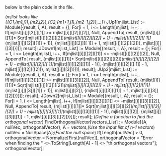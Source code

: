 below is the plain code in the file. 

(*mjlist looks like \
{{C1,{m1,j1},{m2,j2}},{C2,{m1+1,j1},{m2-1,j2}},...}*)
JUp1[mjlist_List] := Module[{result, i, A},
   result = {};
   For[i = 1, i <= Length[mjlist], i++,
    If[mjlist[[i]][[2]][[1]] >= mjlist[[i]][[2]][[2]], Null, 
     AppendTo[
      result, {mjlist[[i]][[1]]*
        Sqrt[mjlist[[i]][[2]][[2]]*(mjlist[[i]][[2]][[2]] + 1) - 
          mjlist[[i]][[2]][[
            1]]*(mjlist[[i]][[2]][[1]] + 1)], {mjlist[[i]][[2]][[
          1]] + 1, mjlist[[i]][[2]][[2]]}, mjlist[[i]][[3]]}]]];
   result];
JDown1[mjlist_List] := Module[{result, i, A},
   result = {};
   For[i = 1, i <= Length[mjlist], i++,
    If[mjlist[[i]][[2]][[1]] <= -mjlist[[i]][[2]][[2]], Null, 
     AppendTo[
      result, {mjlist[[i]][[1]]*
        Sqrt[mjlist[[i]][[2]][[2]]*(mjlist[[i]][[2]][[2]] + 1) - 
          mjlist[[i]][[2]][[
            1]]*(mjlist[[i]][[2]][[1]] - 1)], {mjlist[[i]][[2]][[
          1]] - 1, mjlist[[i]][[2]][[2]]}, mjlist[[i]][[3]]}]]];
   result];
JUp2[mjlist_List] := Module[{result, i, A},
   result = {};
   For[i = 1, i <= Length[mjlist], i++,
    If[mjlist[[i]][[3]][[1]] >= mjlist[[i]][[3]][[2]], Null, 
     AppendTo[
      result, {mjlist[[i]][[1]]*
        Sqrt[mjlist[[i]][[3]][[2]]*(mjlist[[i]][[3]][[2]] + 1) - 
          mjlist[[i]][[3]][[1]]*(mjlist[[i]][[3]][[1]] + 1)], 
       mjlist[[i]][[2]], {mjlist[[i]][[3]][[1]] + 1, 
        mjlist[[i]][[3]][[2]]}}]]];
   result];
JDown2[mjlist_List] := Module[{result, i, A},
   result = {};
   For[i = 1, i <= Length[mjlist], i++,
    If[mjlist[[i]][[3]][[1]] <= -mjlist[[i]][[3]][[2]], Null, 
     AppendTo[
      result, {mjlist[[i]][[1]]*
        Sqrt[mjlist[[i]][[3]][[2]]*(mjlist[[i]][[3]][[2]] + 1) - 
          mjlist[[i]][[3]][[1]]*(mjlist[[i]][[3]][[1]] - 1)], 
       mjlist[[i]][[2]], {mjlist[[i]][[3]][[1]] - 1, 
        mjlist[[i]][[3]][[2]]}}]]];
   result];
(*Define a function to find the orthogonal vector*)
FindOrthogonalVector[vectors_List] := 
  Module[{A, nullVec, orthogonalVector}, 
   A = vectors;(*Use the input list of n-1 vectors*)
   nullVec = NullSpace[A];(*Find the null space*)
   If[Length[nullVec] > 0, 
    orthogonalVector = Normalize[First[nullVec]], 
    orthogonalVector = 
     "Error when finding the " <> ToString[Length[A] - 1] <> 
      "th orthogonal vectors"];
   orthogonalVector];
